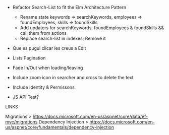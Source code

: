 - Refactor Search-List to fit the Elm Architecture Pattern
	- Rename state keywords => searchKeywords, employees => foundEmployees, skills => foundSkills
	- Add updaters for searchKeywords, foundEmployees & foundSkills && call them from actions
    - Replace search-list in indexes; Remove it
    
- Que es pugui clicar les creus a Edit
- Lists Pagination
- Fade In/Out when loading/leaving
- Include zoom icon in searcher and cross to delete the text
- Include Identity & Permissons
- JS API Test?

LINKS

Migrations > https://docs.microsoft.com/en-us/aspnet/core/data/ef-mvc/migrations
Dependency Injection > https://docs.microsoft.com/en-us/aspnet/core/fundamentals/dependency-injection
